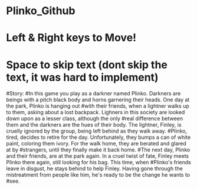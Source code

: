 # Plinko_Github
 
# Left & Right keys to Move!
# Space to skip text (dont skip the text, it was hard to implement)
 
#Story:
#In this game you play as a darkner named Plinko. Darkners are beings with a pitch black body and horns garnering their heads. One day at the park, Plinko is hanging out #with their friends, when a lightner walks up to them, asking about a lost backpack. Lighners in this society are looked down upon as a lesser class, although the only #real difference between them and the darkners are the hues of their body. The lightner, Finley, is cruelly ignored by the group, being left behind as they walk away. 
#Plinko, tired, decides to retire for the day. Unfortunately, they bumps a can of white paint, coloring them ivory. For the walk home, they are berated and glared at by #strangers, until they finally make it back home.
#The next day, Plinko and their friends, are at the park again. In a cruel twist of fate, Finley meets Plinko there again, still looking for his bag. This time, when #Plinko's friends leave in disgust, he stays behind to help Finley.  Having gone through the mistreatment from people like him, he's ready to be the change he wants to #see.

